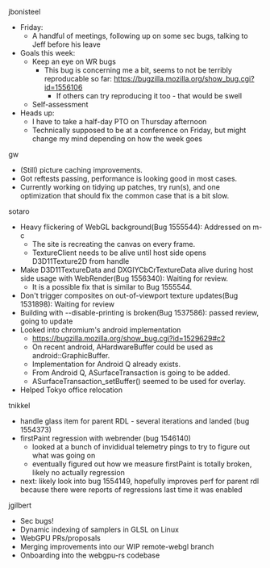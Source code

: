 jbonisteel
  * Friday:
    * A handful of meetings, following up on some sec bugs, talking to Jeff before his leave
  * Goals this week:
    * Keep an eye on WR bugs 
      * This bug is concerning me a bit, seems to not be terribly reproducable so far: https://bugzilla.mozilla.org/show_bug.cgi?id=1556106
        * If others can try reproducing it too - that would be swell
    * Self-assessment 
  * Heads up:
    * I have to take a half-day PTO on Thursday afternoon
    * Technically supposed to be at a conference on Friday, but might change my mind depending on how the week goes

gw
  * (Still) picture caching improvements.
  * Got reftests passing, performance is looking good in most cases.
  * Currently working on tidying up patches, try run(s), and one optimization that should fix the common case that is a bit slow.

sotaro
  * Heavy flickering of WebGL background(Bug 1555544): Addressed on m-c
    * The site is recreating the canvas on every frame.
    * TextureClient needs to be alive until host side opens D3D11Texture2D from handle
  * Make D3D11TextureData and DXGIYCbCrTextureData alive during host side usage with WebRender(Bug 1556340): Waiting for review.
    * It is a possible fix that is similar to Bug 1555544.
  * Don't trigger composites on out-of-viewport texture updates(Bug 1531898): Waiting for review
  * Building with --disable-printing is broken(Bug 1537586): passed review, going to update
  * Looked into chromium's android implementation
    * https://bugzilla.mozilla.org/show_bug.cgi?id=1529629#c2
    * On recent android, AHardwareBuffer could be used as android::GraphicBuffer.
    * Implementation for Android Q already exists.
    * From Android Q, ASurfaceTransaction is going to be added.
    * ASurfaceTransaction_setBuffer() seemed to be used for overlay.
  * Helped Tokyo office relocation

tnikkel
  * handle glass item for parent RDL - several iterations and landed (bug 1554373)
  * firstPaint regression with webrender (bug 1546140)
    * looked at a bunch of invididual telemetry pings to try to figure out what was going on
    * eventually figured out how we measure firstPaint is totally broken, likely no actually regression
  * next: likely look into bug 1554149, hopefully improves perf for parent rdl because there were reports of regressions last time it was enabled

jgilbert
  * Sec bugs!
  * Dynamic indexing of samplers in GLSL on Linux
  * WebGPU PRs/proposals
  * Merging improvements into our WIP remote-webgl branch
  * Onboarding into the webgpu-rs codebase
